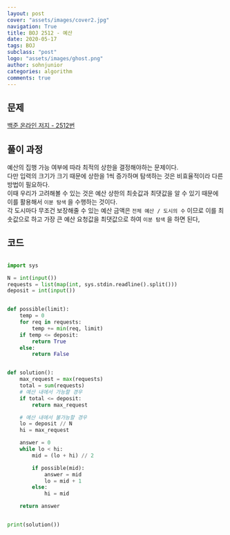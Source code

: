 ```yaml
---
layout: post
cover: "assets/images/cover2.jpg"
navigation: True
title: BOJ 2512 - 예산
date: 2020-05-17
tags: BOJ
subclass: "post"
logo: "assets/images/ghost.png"
author: sohnjunior
categories: algorithm
comments: true
---
```


## 문제

[백준 온라인 저지 - 2512번](https://www.acmicpc.net/problem/2512)

## 풀이 과정

예산의 집행 가능 여부에 따라 최적의 상한을 결정해야하는 문제이다. <br>
다만 입력의 크기가 크기 때문에 상한을 1씩 증가하며 탐색하는 것은 비효율적이라 다른 방법이 필요하다. <br>
이때 우리가 고려해볼 수 있는 것은 예산 상한의 최솟값과 최댓값을 알 수 있기 때문에 이를 활용해서 `이분 탐색` 을 수행하는 것이다. <br>
각 도시마다 무조건 보장해줄 수 있는 예산 금액은 `전체 예산 / 도시의 수` 이므로 이를 최솟값으로 하고 가장 큰 예산 요청값을 최댓값으로 하여 `이분 탐색` 을 하면 된다, <br>

## 코드

```python

import sys

N = int(input())
requests = list(map(int, sys.stdin.readline().split()))
deposit = int(input())


def possible(limit):
    temp = 0
    for req in requests:
        temp += min(req, limit)
    if temp <= deposit:
        return True
    else:
        return False


def solution():
    max_request = max(requests)
    total = sum(requests)
    # 예산 내에서 가능할 경우
    if total <= deposit:
        return max_request

    # 예산 내에서 불가능할 경우
    lo = deposit // N
    hi = max_request

    answer = 0
    while lo < hi:
        mid = (lo + hi) // 2

        if possible(mid):
            answer = mid
            lo = mid + 1
        else:
            hi = mid

    return answer


print(solution())


```
